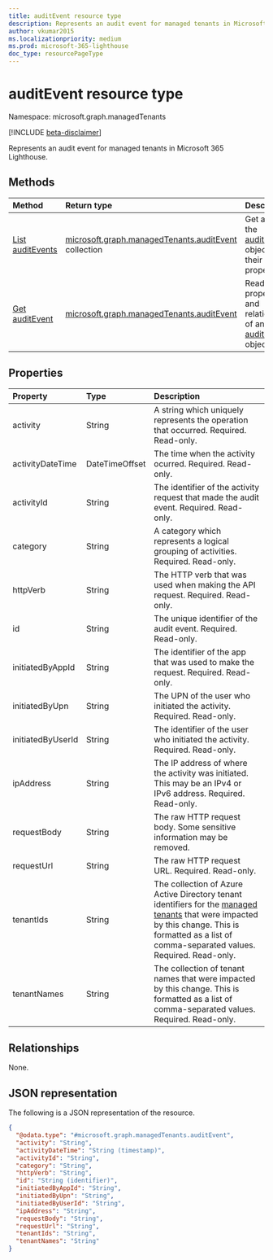 ```yaml
---
title: auditEvent resource type
description: Represents an audit event for managed tenants in Microsoft 365 Lighthouse.
author: vkumar2015
ms.localizationpriority: medium
ms.prod: microsoft-365-lighthouse
doc_type: resourcePageType
---
```


# auditEvent resource type

Namespace: microsoft.graph.managedTenants

[!INCLUDE [beta-disclaimer](../../includes/beta-disclaimer.md)]

Represents an audit event for managed tenants in Microsoft 365 Lighthouse.

## Methods

| Method                                                                      | Return type                                                                                       | Description                                                                                                 |
| :-------------------------------------------------------------------------- | :------------------------------------------------------------------------------------------------ | :---------------------------------------------------------------------------------------------------------- |
| [List auditEvents](../api/managedtenants-managedtenant-list-auditevents.md) | [microsoft.graph.managedTenants.auditEvent](../resources/managedtenants-auditevent.md) collection | Get a list of the [auditEvent](../resources/managedtenants-auditevent.md) objects and their properties.     |
| [Get auditEvent](../api/managedtenants-auditevent-get.md)                   | [microsoft.graph.managedTenants.auditEvent](../resources/managedtenants-auditevent.md)            | Read the properties and relationships of an [auditEvent](../resources/managedtenants-auditevent.md) object. |

## Properties

| Property          | Type           | Description                                                                                                                                                                                                                                 |
| :---------------- | :------------- | :------------------------------------------------------------------------------------------------------------------------------------------------------------------------------------------------------------------------------------------ |
| activity          | String         | A string which uniquely represents the operation that occurred. Required. Read-only.                                                                                                                                                        |
| activityDateTime  | DateTimeOffset | The time when the activity ocurred. Required. Read-only.                                                                                                                                                                                    |
| activityId        | String         | The identifier of the activity request that made the audit event. Required. Read-only.                                                                                                                                                      |
| category          | String         | A category which represents a logical grouping of activities. Required. Read-only.                                                                                                                                                          |
| httpVerb          | String         | The HTTP verb that was used when making the API request. Required. Read-only.                                                                                                                                                               |
| id                | String         | The unique identifier of the audit event. Required. Read-only.                                                                                                                                                                              |
| initiatedByAppId  | String         | The identifier of the app that was used to make the request. Required. Read-only.                                                                                                                                                           |
| initiatedByUpn    | String         | The UPN of the user who initiated the activity. Required. Read-only.                                                                                                                                                                        |
| initiatedByUserId | String         | The identifier of the user who initiated the activity. Required. Read-only.                                                                                                                                                                 |
| ipAddress         | String         | The IP address of where the activity was initiated. This may be an IPv4 or IPv6 address. Required. Read-only.                                                                                                                               |
| requestBody       | String         | The raw HTTP request body. Some sensitive information may be removed.                                                                                                                                                                       |
| requestUrl        | String         | The raw HTTP request URL. Required. Read-only.                                                                                                                                                                                              |
| tenantIds         | String         | The collection of Azure Active Directory tenant identifiers for the [managed tenants](../resources/managedtenants-tenant.md) that were impacted by this change. This is formatted as a list of comma-separated values. Required. Read-only. |
| tenantNames       | String         | The collection of tenant names that were impacted by this change. This is formatted as a list of comma-separated values. Required. Read-only.                                                                                               |

## Relationships

None.

## JSON representation

The following is a JSON representation of the resource.

<!-- {
  "blockType": "resource",
  "keyProperty": "id",
  "@odata.type": "microsoft.graph.managedTenants.auditEvent",
  "openType": true
}
-->

```json
{
  "@odata.type": "#microsoft.graph.managedTenants.auditEvent",
  "activity": "String",
  "activityDateTime": "String (timestamp)",
  "activityId": "String",
  "category": "String",
  "httpVerb": "String",
  "id": "String (identifier)",
  "initiatedByAppId": "String",
  "initiatedByUpn": "String",
  "initiatedByUserId": "String",
  "ipAddress": "String",
  "requestBody": "String",
  "requestUrl": "String",
  "tenantIds": "String",
  "tenantNames": "String"
}
```
